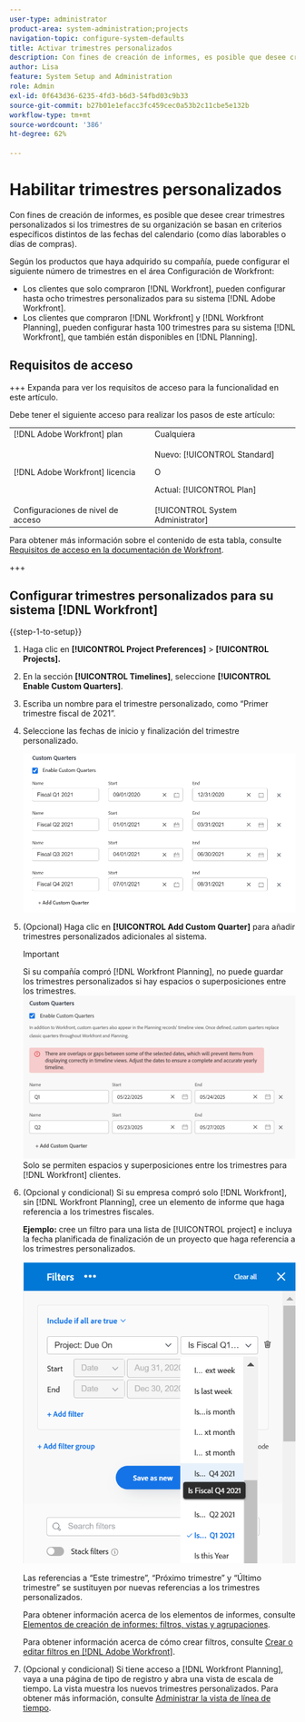 ```yaml
---
user-type: administrator
product-area: system-administration;projects
navigation-topic: configure-system-defaults
title: Activar trimestres personalizados
description: Con fines de creación de informes, es posible que desee crear trimestres personalizados si los trimestres de su organización se basan en criterios específicos distintos de las fechas del calendario (como días laborables o días de compras).
author: Lisa
feature: System Setup and Administration
role: Admin
exl-id: 0f643d36-6235-4fd3-b6d3-54fbd03c9b33
source-git-commit: b27b01e1efacc3fc459cec0a53b2c11cbe5e132b
workflow-type: tm+mt
source-wordcount: '386'
ht-degree: 62%

---
```


# Habilitar trimestres personalizados

<!--Audited: 11/2024-->

Con fines de creación de informes, es posible que desee crear trimestres personalizados si los trimestres de su organización se basan en criterios específicos distintos de las fechas del calendario (como días laborables o días de compras).

Según los productos que haya adquirido su compañía, puede configurar el siguiente número de trimestres en el área Configuración de Workfront:

* Los clientes que solo compraron [!DNL Workfront], pueden configurar hasta ocho trimestres personalizados para su sistema [!DNL Adobe Workfront].
* Los clientes que compraron [!DNL Workfront] y [!DNL Workfront Planning], pueden configurar hasta 100 trimestres para su sistema [!DNL Workfront], que también están disponibles en [!DNL Planning].

## Requisitos de acceso

+++ Expanda para ver los requisitos de acceso para la funcionalidad en este artículo.

Debe tener el siguiente acceso para realizar los pasos de este artículo:

<table style="table-layout:auto"> 
 <col> 
 <col> 
 <tbody> 
  <tr> 
   <td role="rowheader">[!DNL Adobe Workfront] plan</td> 
   <td>Cualquiera</td> 
  </tr> 
  <tr> 
   <td role="rowheader">[!DNL Adobe Workfront] licencia</td> 
   <td><p>Nuevo: [!UICONTROL Standard]</p>
   O
   <p>Actual: [!UICONTROL Plan]</p>
   </td> 
  </tr> 
  <tr> 
   <td role="rowheader">Configuraciones de nivel de acceso</td> 
   <td>[!UICONTROL System Administrator]</td>
  </tr> 
 </tbody> 
</table>

Para obtener más información sobre el contenido de esta tabla, consulte [Requisitos de acceso en la documentación de Workfront](/help/quicksilver/administration-and-setup/add-users/access-levels-and-object-permissions/access-level-requirements-in-documentation.md).

+++

## Configurar trimestres personalizados para su sistema [!DNL Workfront]

{{step-1-to-setup}}

1. Haga clic en **[!UICONTROL Project Preferences]** > **[!UICONTROL Projects].**

1. En la sección **[!UICONTROL Timelines]**, seleccione **[!UICONTROL Enable Custom Quarters]**.

1. Escriba un nombre para el trimestre personalizado, como “Primer trimestre fiscal de 2021”.
1. Seleccione las fechas de inicio y finalización del trimestre personalizado.

   ![Trimestres personalizados](assets/custom-quarters-nwe.png)

1. (Opcional) Haga clic en **[!UICONTROL Add Custom Quarter]** para añadir trimestres personalizados adicionales al sistema.

   >[!IMPORTANT]
   >
   > Si su compañía compró [!DNL Workfront Planning], no puede guardar los trimestres personalizados si hay espacios o superposiciones entre los trimestres.
   >![Trimestres personalizados con advertencia de superposición](assets/custom-quarters-with-overlap-warning.png)
   >Solo se permiten espacios y superposiciones entre los trimestres para [!DNL Workfront] clientes.

1. (Opcional y condicional) Si su empresa compró solo [!DNL Workfront], sin [!DNL Workfront Planning], cree un elemento de informe que haga referencia a los trimestres fiscales.


   **Ejemplo:** cree un filtro para una lista de [!UICONTROL project] e incluya la fecha planificada de finalización de un proyecto que haga referencia a los trimestres personalizados.

   ![Filtro de proyecto con trimestres personalizados](assets/example-of-project-filter-with-custom-quarters.png)

   Las referencias a “Este trimestre”, “Próximo trimestre” y “Último trimestre” se sustituyen por nuevas referencias a los trimestres personalizados.

   Para obtener información acerca de los elementos de informes, consulte [Elementos de creación de informes: filtros, vistas y agrupaciones](../../../reports-and-dashboards/reports/reporting-elements/reporting-elements-filters-views-groupings.md).

   Para obtener información acerca de cómo crear filtros, consulte [Crear o editar filtros en [!DNL Adobe Workfront]](../../../reports-and-dashboards/reports/reporting-elements/create-filters.md).
1. (Opcional y condicional) Si tiene acceso a [!DNL Workfront Planning], vaya a una página de tipo de registro y abra una vista de escala de tiempo. La vista muestra los nuevos trimestres personalizados.
Para obtener más información, consulte [Administrar la vista de línea de tiempo](/help/quicksilver/planning/views/manage-the-timeline-view.md).
